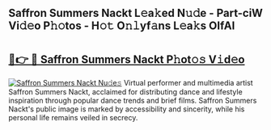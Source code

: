 ## Saffron Summers Nackt L𝚎a𝚔ed N𝚞𝚍e - Part-ciW Vi𝚍𝚎o P𝚑𝚘tos - H𝚘𝚝 O𝚗𝚕yf𝚊ns L𝚎a𝚔s OIfAI

# <h2><a href="http://kf5y8q.oniu.top/?m=Saffron+Summers+Nackt">🔗👉 🔴 Saffron Summers Nackt P𝚑ot𝚘𝚜 V𝚒d𝚎o</a></h2>

[![Saffron Summers Nackt Nu𝚍e𝚜](https://i.imgur.com/0qMVB7G.gif)](http://kf5y8q.oniu.top/?m=Saffron+Summers+Nackt)
Virtual performer and multimedia artist Saffron Summers Nackt, acclaimed for distributing dance and lifestyle inspiration through popular dance trends and brief films. Saffron Summers Nackt's public image is marked by accessibility and sincerity, while his personal life remains veiled in secrecy.  
